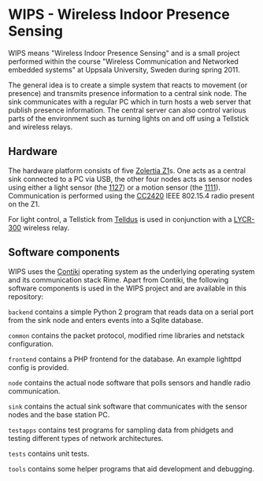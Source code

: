 # WIPS - Wireless Indoor Presence Sensing

WIPS means "Wireless Indoor Presence Sensing" and is a small project
performed within the course "Wireless Communication and Networked
embedded systems" at Uppsala University, Sweden during spring 2011.

The general idea is to create a simple system that reacts to movement
(or presence) and transmits presence information to a central sink
node. The sink communicates with a regular PC which in turn hosts a
web server that publish presence information. The central server can
also control various parts of the environment such as turning lights
on and off using a Tellstick and wireless relays.

## Hardware

The hardware platform consists of five [Zolertia
Z1](http://www.zolertia.com/products/Z1)s. One acts as a central sink
connected to a PC via USB, the other four nodes acts as sensor nodes
using either a light sensor (the
[1127](http://www.phidgets.com/products.php?category=1&product_id=1127))
or a motion sensor (the
[1111](http://www.phidgets.com/products.php?category=1&product_id=1111)).
Communication is performed using the
[CC2420](http://focus.ti.com/docs/prod/folders/print/cc2420.html) IEEE
802.15.4 radio present on the Z1.

For light control, a Tellstick from [Telldus](http://www.telldus.se/)
is used in conjunction with a
[LYCR-300](http://www.nexa.se/LYCR300WDimmerextra.htm) wireless relay.

## Software components

WIPS uses the [Contiki](http://www.sics.se/contiki/) operating system
as the underlying operating system and its communication stack
Rime. Apart from Contiki, the following software components is used in
the WIPS project and are available in this repository:

`backend` contains a simple Python 2 program that reads data on a
serial port from the sink node and enters events into a Sqlite
database.

`common` contains the packet protocol, modified rime libraries and netstack configuration.

`frontend` contains a PHP frontend for the database. An example
lighttpd config is provided.

`node` contains the actual node software that polls sensors and handle
radio communication.

`sink` contains the actual sink software that communicates with the
sensor nodes and the base station PC.

`testapps` contains test programs for sampling data from phidgets and
testing different types of network architectures.

`tests` contains unit tests.

`tools` contains some helper programs that aid development and
debugging.
